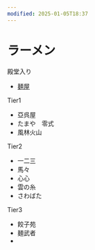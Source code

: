 ```yaml
---
modified: 2025-01-05T18:37
---
```

# ラーメン

殿堂入り

- [麺屋](https://www.notion.so葵)

Tier1

- 亞呉屋  
- たまや　零式  
- 風林火山  

Tier2

- 一二三  
- 馬々  
- 心心  
- 雲の糸  
- さわばた  

Tier3

- 餃子苑  
- 麺武者  
-